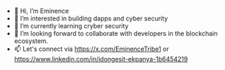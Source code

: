 - 👋 Hi, I’m Eminence
- 👀 I’m interested in building dapps and cyber security
- 🌱 I’m currently learning cryber security
- 💞️ I’m looking forward to collaborate with developers in the blockchain ecosystem.
- 📫 Let's connect via https://x.com/EminenceTribe1 or https://www.linkedin.com/in/idongesit-ekpanya-1b6454219

<!---
EmiCrypto/EmiCrypto is a ✨ special ✨ repository because its `README.md` (this file) appears on your GitHub profile.
You can click the Preview link to take a look at your changes.
--->
